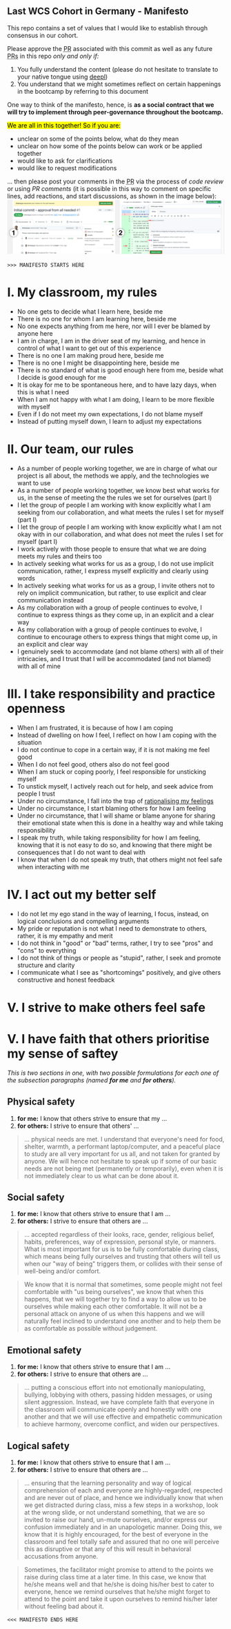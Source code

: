 ## Last WCS Cohort in Germany - Manifesto

This repo contains a set of values that I would like to establish through consensus in our cohort.

Please approve the <abbr title="Pull request">PR</abbr> associated with this commit as well as any future <abbr title="Pull requests">PRs</abbr> in this repo _only and only if:_
1. You fully understand the content (please do not hesitate to translate to your native tongue using [deepl](https://deepl.com))
2. You understand that we might sometimes reflect on certain happenings in the bootcamp by referring to this document 

One way to think of the manifesto, hence, is **as a social contract that we will try to implement through peer-governance throughout the bootcamp.**

<mark>We are all in this together! So if you are:</mark>

- unclear on some of the points below, what do they mean
- unclear on how some of the points below can work or be applied together
- would like to ask for clarifications
- would like to request modifications

... then please post your comments in the <abbr title="Pull request">PR</abbr> via the process of _code review_ or using _PR comments_ (it is possible in this way to comment on specific lines, add reactions, and start discussions, as shown in the image below):
![](./assets/pr_review_collage.png)

```
>>> MANIFESTO STARTS HERE
```

# I. My classroom, my rules

- No one gets to decide what I learn here, beside me
- There is no one for whom I am learning here, beside me
- No one expects anything from me here, nor will I ever be blamed by anyone here
- I am in charge, I am in the driver seat of my learning, and hence in control of what I want to get out of this experience
- There is no one I am making proud here, beside me 
- There is no one I might be disappointing here, beside me
- There is no standard of what is good enough here from me, beside what I decide is good enough for me
- It is okay for me to be spontaneous here, and to have lazy days, when this is what I need
- When I am not happy with what I am doing, I learn to be more flexible with myself
- Even if I do not meet my own expectations, I do not blame myself
- Instead of putting myself down, I learn to adjust my expectations

# II. Our team, our rules

- As a number of people working together, we are in charge of what our project is all about, the methods we apply, and the technologies we want to use
- As a number of people working together, we know best what works for us, in the sense of meeting the the rules we set for ourselves (part I)
- I let the group of people I am working with know explicitly what I am seeking from our collaboration, and what meets the rules I set for myself (part I)
- I let the group of people I am working with know explicitly what I am not okay with in our collaboration, and what does not meet the rules I set for myself (part I)
- I work actively with those people to ensure that what we are doing meets my rules and theirs too
- In actively seeking what works for us as a group, I do not use implicit communication, rather, I express myself explicitly and clearly using words
- In actively seeking what works for us as a group, I invite others not to rely on implicit communication, but rather, to use explicit and clear communication instead
- As my collaboration with a group of people continues to evolve, I continue to express things as they come up, in an explicit and a clear way
- As my collaboration with a group of people continues to evolve, I continue to encourage others to express things that might come up, in an explicit and clear way
- I genuinely seek to accommodate (and not blame others) with all of their intricacies, and I trust that I will be accommodated (and not blamed) with all of mine

# III. I take responsibility and practice openness

- When I am frustrated, it is because of how I am coping
- Instead of dwelling on how I feel, I reflect on how I am coping with the situation
- I do not continue to cope in a certain way, if it is not making me feel good
- When I do not feel good, others also do not feel good
- When I am stuck or coping poorly, I feel responsible for unsticking myself
- To unstick myself, I actively reach out for help, and seek advice from people I trust
- Under no circumstance, I fall into the trap of [rationalising my feelings](https://en.wikipedia.org/wiki/Emotional_reasoning)
- Under no circumstance, I start blaming others for how I am feeling
- Under no circumstance, that I will shame or blame anyone for sharing their emotional state when this is done in a healthy way and while taking responsibility
- I speak my truth, while taking responsibility for how I am feeling, knowing that it is not easy to do so, and knowing that there might be consequences that I do not want to deal with
- I know that when I do not speak my truth, that others might not feel safe when interacting with me

# IV. I act out my better self

- I do not let my ego stand in the way of learning, I focus, instead, on logical conclusions and compelling arguments
- My pride or reputation is not what I need to demonstrate to others, rather, it is my empathy and merit
- I do not think in "good" or "bad" terms, rather, I try to see "pros" and "cons" to everything
- I do not think of things or people as "stupid", rather, I seek and promote structure and clarity
- I communicate what I see as "shortcomings" positively, and give others constructive and honest feedback

# V. I strive to make others feel safe
# V. I have faith that others prioritise my sense of saftey

_This is two sections in one, with two possible formulations for each one of the subsection paragraphs (named **for me** and **for others**)._

## Physical safety

1. **for me:** I know that others strive to ensure that my ...
2. **for others:** I strive to ensure that others' ...

> ... physical needs are met. I understand that everyone's need for food, shelter, warmth, a performant laptop/computer, and a peaceful place to study are all very important for us all, and not taken for granted by anyone. We will hence not hesitate to speak up if some of our basic needs are not being met (permanently or temporarily), even when it is not immediately clear to us what can be done about it.

## Social safety

1. **for me:** I know that others strive to ensure that I am ...
2. **for others:** I strive to ensure that others are ...

> ... accepted regardless of their looks, race, gender, religious belief, habits, preferences, way of expression, personal style, or manners. What is most important for us is to be fully comfortable during class, which means being fully ourselves and trusting that others will tell us when our "way of being" triggers them, or collides with their sense of well-being and/or comfort.

> We know that it is normal that sometimes, some people might not feel comfortable with "us being ourselves", we know that when this happens, that we will together try to find a way to allow us to be ourselves while making each other comfortable. It will not be a personal attack on anyone of us when this happens and we will naturally feel inclined to understand one another and to help them be as comfortable as possible without judgement.

## Emotional safety

1. **for me:** I know that others strive to ensure that I am ...
2. **for others:** I strive to ensure that others are ...

> ... putting a conscious effort into not emotionally maniopulating, bullying, lobbying with others, passing hidden messages, or using silent aggression. Instead, we have complete faith that everyone in the classroom will communicate openly and honestly with one another and that we will use effective and empathetic communication to achieve harmony, overcome conflict, and widen our perspectives.

## Logical safety

1. **for me:** I know that others strive to ensure that I am ...
2. **for others:** I strive to ensure that others are ...

> ... ensuring that the learning personality and way of logical comprehension of each and everyone are highly-regarded, respected and are never out of place, and hence we individually know that when we get distracted during class, miss a few steps in a workshop, look at the wrong slide, or not understand something, that we are so invited to raise our hand, un-mute ourselves, and/or express our confusion immediately and in an unapologetic manner. Doing this, we know that it is highly encouraged, for the best of everyone in the classroom and feel totally safe and assured that no one will perceive this as disruptive or that any of this will result in behavioral accusations from anyone.

> Sometimes, the facilitator might promise to attend to the points we raise during class time at a later time. In this case, we know that he/she means well and that he/she is doing his/her best to cater to everyone, hence we remind ourselves that he/she might forget to attend to the point and take it upon ourselves to remind his/her later without feeling bad about it.

```
<<< MANIFESTO ENDS HERE
```
